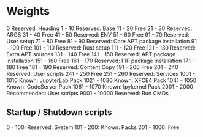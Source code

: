# Weights

0 Reserved: Heading
1 - 10 Reserved: Base
11 - 20 Free
21 - 30 Reserved: ARGS
31 - 40 Free
41 - 50 Reserved: ENV
51 - 60 Free
61 - 70 Reserved: User setup
71 - 80 Free
81 - 90 Reserved: Core APT package installation
91 - 100 Free
101 - 110 Reserved: Rust setup
111 - 120 Free
121 - 130 Reserved: Extra APT sources
131 - 140 Free
141 - 150 Reserved: APT package installation
151 - 160 Free
161 - 170 Reserved: PIP package installation
171 - 180 Free
181 - 190 Reserved: Content Copy
191 - 200 Free
201 - 240 Reserved: User scripts
241 - 250 Free
251 - 260 Reserved: Services
1001 - 1010 Known: JupyterLab Pack
1021 - 1030 Known: XFCE4 Pack
1041 - 1050 Known: CodeServer Pack
1061 - 1070 Known: Ipykernel Pack
2001 - 2000 Recommended: User scripts
9001 - 10000 Reserved: Run CMDs

## Startup / Shutdown scripts
0 - 100: Reserved: System
101 - 200: Known: Packs
201 - 1000: Free

